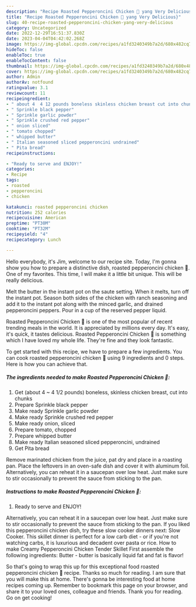 ```yaml
---
description: "Recipe Roasted Pepperoncini Chicken 🐔 yang Very Delicious}"
title: "Recipe Roasted Pepperoncini Chicken 🐔 yang Very Delicious}"
slug: 40-recipe-roasted-pepperoncini-chicken-yang-very-delicious
category: Uncategorized
date: 2022-12-29T16:51:37.830Z
date: 2023-04-04T04:42:02.268Z
image: https://img-global.cpcdn.com/recipes/a1fd3240349b7a2d/680x482cq70/roasted-pepperoncini-chicken-recipe-main-photo.jpg
hideToc: false
enableToc: true
enableTocContent: false
thumbnail: https://img-global.cpcdn.com/recipes/a1fd3240349b7a2d/680x482cq70/roasted-pepperoncini-chicken-recipe-main-photo.jpg
cover: https://img-global.cpcdn.com/recipes/a1fd3240349b7a2d/680x482cq70/roasted-pepperoncini-chicken-recipe-main-photo.jpg
author: Admin
authorAv: notfound
ratingvalue: 3.1
reviewcount: 11
recipeingredient:
- " about 4  4 12 pounds boneless skinless chicken breast cut into chunks"
- " Sprinkle black pepper"
- " Sprinkle garlic powder"
- " Sprinkle crushed red pepper"
- " onion sliced"
- " tomato chopped"
- " whipped butter"
- " Italian seasoned sliced pepperoncini undrained"
- " Pita bread"
recipeinstructions:

- "Ready to serve and ENJOY!"
categories:
- Recipe
tags:
- roasted
- pepperoncini
- chicken

katakunci: roasted pepperoncini chicken 
nutrition: 252 calories
recipecuisine: American
preptime: "PT30M"
cooktime: "PT32M"
recipeyield: "4"
recipecategory: Lunch

---
```



Hello everybody, it's Jim, welcome to our recipe site. Today, I'm gonna show you how to prepare a distinctive dish, roasted pepperoncini chicken 🐔. One of my favorites. This time, I will make it a little bit unique. This will be really delicious.

Melt the butter in the instant pot on the saute setting. When it melts, turn off the instant pot. Season both sides of the chicken with ranch seasoning and add it to the instant pot along with the minced garlic, and drained pepperoncini peppers. Pour in a cup of the reserved pepper liquid.

Roasted Pepperoncini Chicken 🐔 is one of the most popular of recent trending meals in the world. It is appreciated by millions every day. It's easy, it's quick, it tastes delicious. Roasted Pepperoncini Chicken 🐔 is something which I have loved my whole life. They're fine and they look fantastic.


To get started with this recipe, we have to prepare a few ingredients. You can cook roasted pepperoncini chicken 🐔 using 9 ingredients and 0 steps. Here is how you can achieve that.

<!--inarticleads1-->

##### The ingredients needed to make Roasted Pepperoncini Chicken 🐔:

1. Get  (about 4 ~ 4 1/2 pounds) boneless, skinless chicken breast, cut into chunks
1. Prepare  Sprinkle black pepper
1. Make ready  Sprinkle garlic powder
1. Make ready  Sprinkle crushed red pepper
1. Make ready  onion, sliced
1. Prepare  tomato, chopped
1. Prepare  whipped butter
1. Make ready  Italian seasoned sliced pepperoncini, undrained
1. Get  Pita bread


Remove marinated chicken from the juice, pat dry and place in a roasting pan. Place the leftovers in an oven-safe dish and cover it with aluminum foil. Alternatively, you can reheat it in a saucepan over low heat. Just make sure to stir occasionally to prevent the sauce from sticking to the pan. 

<!--inarticleads2-->

##### Instructions to make Roasted Pepperoncini Chicken 🐔:


1. Ready to serve and ENJOY!

Alternatively, you can reheat it in a saucepan over low heat. Just make sure to stir occasionally to prevent the sauce from sticking to the pan. If you liked this pepperoncini chicken dish, try these slow cooker dinners next: Slow Cooker. This skillet dinner is perfect for a low carb diet - or if you&#39;re not watching carbs, it is luxurious and decadent over pasta or rice. How to make Creamy Pepperoncini Chicken Tender Skillet First assemble the following ingredients: Butter - butter is basically liquid fat and fat is flavor! 

So that's going to wrap this up for this exceptional food roasted pepperoncini chicken 🐔 recipe. Thanks so much for reading. I am sure that you will make this at home. There's gonna be interesting food at home recipes coming up. Remember to bookmark this page on your browser, and share it to your loved ones, colleague and friends. Thank you for reading. Go on get cooking!
